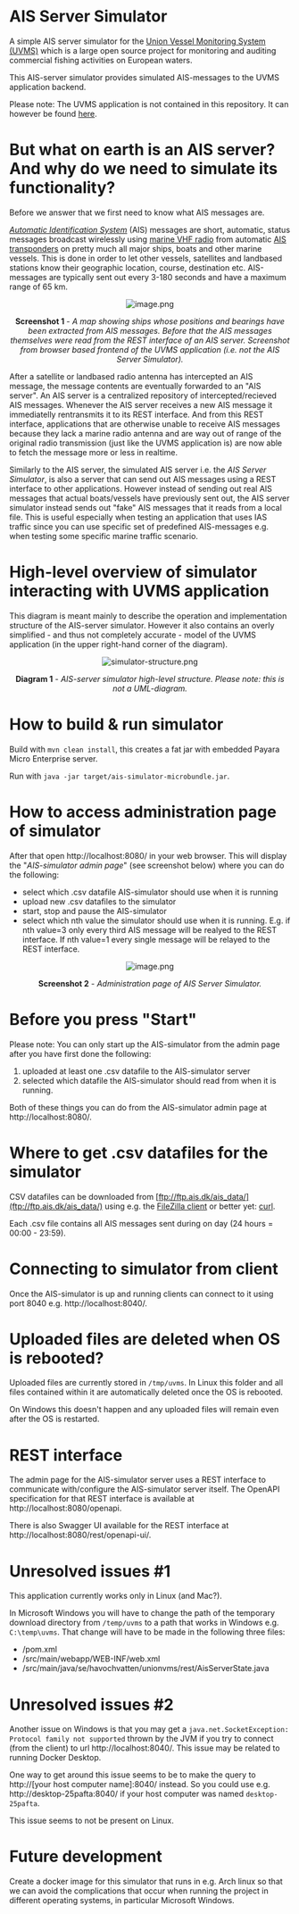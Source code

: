 # AIS Server Simulator

A simple AIS server simulator for the [Union Vessel Monitoring System (UVMS)](https://focusfish.atlassian.net/wiki/spaces/UVMS/overview) 
which is a large open source project for monitoring and auditing commercial fishing activities on European waters.

This AIS-server simulator provides simulated AIS-messages to the UVMS application backend.

Please note: The UVMS application is not contained in this repository. It can however be found [here](https://github.com/UnionVMS/).

# But what on earth is an AIS server? And why do we need to simulate its functionality?

Before we answer that we first need to know what AIS messages are.

*[Automatic Identification System](https://en.wikipedia.org/wiki/Automatic_identification_system)* (AIS) messages are
short, automatic, status messages broadcast wirelessly
using [marine VHF radio](https://en.wikipedia.org/wiki/Marine_VHF_radio) from
automatic [AIS transponders](https://en.wikipedia.org/wiki/Automatic_identification_system#/media/File:Ships_AIS_display_with_lists_of_nearby_vessels.jpg)
on pretty much all major ships, boats and other marine vessels. This is done in order to let other vessels, satellites
and landbased stations know their geographic location, course, destination etc. AIS-messages are typically sent out
every 3-180 seconds and have a maximum range of 65
km.


<div style="text-align: center">

![image.png](./assets/uvms-screenshot.png)

<b>Screenshot 1</b> - *A map showing ships whose positions and bearings have been extracted from AIS messages. Before that the AIS messages themselves were read from the REST interface of an AIS server. Screenshot from browser based frontend of the UVMS application (i.e. not the AIS Server Simulator).* </b>

</div>

After a satellite or landbased radio antenna has intercepted an AIS message, the message contents are eventually
forwarded to an "AIS server". An AIS server is a centralized repository of intercepted/recieved AIS messages. Whenever
the AIS server receives a new AIS message it immediatelly rentransmits it to its REST interface. And from this REST
interface, applications that are otherwise unable to receive AIS messages because they lack a marine radio antenna
and are way out of range of the original radio transmission (just like the UVMS application is) are now able to fetch the message more or less in realtime.

Similarly to the AIS server, the simulated AIS server i.e. the *AIS Server Simulator*, is also a server that can send
out AIS messages using a REST interface to other applications. However instead of sending out real AIS messages that
actual boats/vessels have previously sent out, the AIS server simulator instead sends out "fake" AIS messages that it
reads from a local file. This is useful especially when testing an application that uses IAS traffic since you can use
specific set of predefined AIS-messages e.g. when testing some specific marine traffic scenario.

# High-level overview of simulator interacting with UVMS application

This diagram is meant mainly to describe the operation and implementation structure of the AIS-server simulator. However
it also contains an overly simplified - and thus not completely accurate - model of the UVMS application (in the upper
right-hand corner of the diagram).

<div style="text-align: center">

![simulator-structure.png](./assets/simulator-structure.png)

<b>Diagram 1</b> - *AIS-server simulator high-level structure. Please note: this is not a UML-diagram.*</b>

</div>

# How to build & run simulator

Build with `mvn clean install`, this creates a fat jar with embedded Payara Micro Enterprise server.

Run with `java -jar target/ais-simulator-microbundle.jar`.

# How to access administration page of simulator

After that open http://localhost:8080/ in your web browser. This will display the "*AIS-simulator admin page*" (see
screenshot below) where you can do the following:

* select which .csv datafile AIS-simulator should use when it is running
* upload new .csv datafiles to the simulator
* start, stop and pause the AIS-simulator
* select which nth value the simulator should use when it is running. E.g. if nth value=3 only every third AIS message will be realyed to the REST interface. If nth value=1 every single message will be relayed to the REST interface.

<div style="text-align: center">

![image.png](./assets/simulator-screenshot.png)

<b>Screenshot 2</b> - *Administration page of AIS Server Simulator.*

</div>

# Before you press "Start"

Please note: You can only start up the AIS-simulator from the admin page after you have first done the following:

1. uploaded at least one .csv datafile to the AIS-simulator server
2. selected which datafile the AIS-simulator should read from when it is running.

Both of these things you can do from the AIS-simulator admin page at http://localhost:8080/.

# Where to get .csv datafiles for the simulator

CSV datafiles can be downloaded from [ftp://ftp.ais.dk/ais_data/](ftp://ftp.ais.dk/ais_data/) using e.g.
the [FileZilla client](https://filezilla-project.org/) or better yet: [curl](https://curl.se). 

Each .csv file contains all AIS messages sent during on day (24 hours = 00:00 - 23:59).

# Connecting to simulator from client

Once the AIS-simulator is up and running clients can connect to it using port 8040 e.g. http://localhost:8040/.

# Uploaded files are deleted when OS is rebooted?

Uploaded files are currently stored in `/tmp/uvms`. In Linux this folder and all files contained within it are
automatically deleted once the OS is rebooted.

On Windows this doesn't happen and any uploaded files will remain even after the OS is restarted.

# REST interface

The admin page for the AIS-simulator server uses a REST interface to communicate with/configure the AIS-simulator server
itself. The OpenAPI specification for that REST interface is available at http://localhost:8080/openapi.

There is also Swagger UI available for the REST interface at http://localhost:8080/rest/openapi-ui/.

# Unresolved issues #1

This application currently works only in Linux (and Mac?).

In Microsoft Windows you will have to change the path of the temporary download directory from `/temp/uvms` to a path
that works in Windows e.g. `C:\temp\uvms`. That change will have to be made in the following three files:

* /pom.xml
* /src/main/webapp/WEB-INF/web.xml
* /src/main/java/se/havochvatten/unionvms/rest/AisServerState.java

# Unresolved issues #2

Another issue on Windows is that you may get a `java.net.SocketException: Protocol family not supported` thrown by the
JVM if you try to connect (from the client) to url http://localhost:8040/. This issue may be related to running Docker
Desktop.

One way to get around this issue seems to be to make the query to http://[your host computer name]:8040/ instead. So you
could use e.g. http://desktop-25pafta:8040/ if your host computer was named `desktop-25pafta`.

This issue seems to not be present on Linux.

# Future development

Create a docker image for this simulator that runs in e.g. Arch linux so that we can avoid the complications that occur
when running the project in different operating systems, in particular Microsoft Windows.
